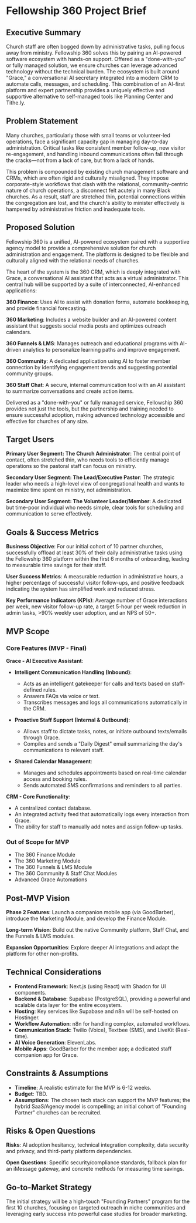 # Fellowship 360 Project Brief

## Executive Summary

Church staff are often bogged down by administrative tasks, pulling focus away from ministry. Fellowship 360 solves this by pairing an AI-powered software ecosystem with hands-on support. Offered as a "done-with-you" or fully managed solution, we ensure churches can leverage advanced technology without the technical burden. The ecosystem is built around "Grace," a conversational AI secretary integrated into a modern CRM to automate calls, messages, and scheduling. This combination of an AI-first platform and expert partnership provides a uniquely effective and supportive alternative to self-managed tools like Planning Center and Tithe.ly.

## Problem Statement

Many churches, particularly those with small teams or volunteer-led operations, face a significant capacity gap in managing day-to-day administration. Critical tasks like consistent member follow-up, new visitor re-engagement, and handling inbound communications often fall through the cracks—not from a lack of care, but from a lack of hands.

This problem is compounded by existing church management software and CRMs, which are often rigid and culturally misaligned. They impose corporate-style workflows that clash with the relational, community-centric nature of church operations, a disconnect felt acutely in many Black churches. As a result, staff are stretched thin, potential connections within the congregation are lost, and the church's ability to minister effectively is hampered by administrative friction and inadequate tools.

## Proposed Solution

Fellowship 360 is a unified, AI-powered ecosystem paired with a supportive agency model to provide a comprehensive solution for church administration and engagement. The platform is designed to be flexible and culturally aligned with the relational needs of churches.

The heart of the system is the 360 CRM, which is deeply integrated with Grace, a conversational AI assistant that acts as a virtual administrator. This central hub will be supported by a suite of interconnected, AI-enhanced applications:

**360 Finance**: Uses AI to assist with donation forms, automate bookkeeping, and provide financial forecasting.

**360 Marketing**: Includes a website builder and an AI-powered content assistant that suggests social media posts and optimizes outreach calendars.

**360 Funnels & LMS**: Manages outreach and educational programs with AI-driven analytics to personalize learning paths and improve engagement.

**360 Community**: A dedicated application using AI to foster member connection by identifying engagement trends and suggesting potential community groups.

**360 Staff Chat**: A secure, internal communication tool with an AI assistant to summarize conversations and create action items.

Delivered as a "done-with-you" or fully managed service, Fellowship 360 provides not just the tools, but the partnership and training needed to ensure successful adoption, making advanced technology accessible and effective for churches of any size.

## Target Users

**Primary User Segment: The Church Administrator**: The central point of contact, often stretched thin, who needs tools to efficiently manage operations so the pastoral staff can focus on ministry.

**Secondary User Segment: The Lead/Executive Pastor**: The strategic leader who needs a high-level view of congregational health and wants to maximize time spent on ministry, not administration.

**Secondary User Segment: The Volunteer Leader/Member**: A dedicated but time-poor individual who needs simple, clear tools for scheduling and communication to serve effectively.

## Goals & Success Metrics

**Business Objective**: For our initial cohort of 10 partner churches, successfully offload at least 30% of their daily administrative tasks using the Fellowship 360 platform within the first 6 months of onboarding, leading to measurable time savings for their staff.

**User Success Metrics**: A measurable reduction in administrative hours, a higher percentage of successful visitor follow-ups, and positive feedback indicating the system has simplified work and reduced stress.

**Key Performance Indicators (KPIs)**: Average number of Grace interactions per week, new visitor follow-up rate, a target 5-hour per week reduction in admin tasks, >90% weekly user adoption, and an NPS of 50+.

## MVP Scope

### Core Features (MVP - Final)

**Grace - AI Executive Assistant**:

- **Intelligent Communication Handling (Inbound)**:
  - Acts as an intelligent gatekeeper for calls and texts based on staff-defined rules.
  - Answers FAQs via voice or text.
  - Transcribes messages and logs all communications automatically in the CRM.

- **Proactive Staff Support (Internal & Outbound)**:
  - Allows staff to dictate tasks, notes, or initiate outbound texts/emails through Grace.
  - Compiles and sends a "Daily Digest" email summarizing the day's communications to relevant staff.

- **Shared Calendar Management**:
  - Manages and schedules appointments based on real-time calendar access and booking rules.
  - Sends automated SMS confirmations and reminders to all parties.

**CRM - Core Functionality**:
- A centralized contact database.
- An integrated activity feed that automatically logs every interaction from Grace.
- The ability for staff to manually add notes and assign follow-up tasks.

### Out of Scope for MVP
- The 360 Finance Module
- The 360 Marketing Module
- The 360 Funnels & LMS Module
- The 360 Community & Staff Chat Modules
- Advanced Grace Automations

## Post-MVP Vision

**Phase 2 Features**: Launch a companion mobile app (via GoodBarber), introduce the Marketing Module, and develop the Finance Module.

**Long-term Vision**: Build out the native Community platform, Staff Chat, and the Funnels & LMS modules.

**Expansion Opportunities**: Explore deeper AI integrations and adapt the platform for other non-profits.

## Technical Considerations

- **Frontend Framework**: Next.js (using React) with Shadcn for UI components.
- **Backend & Database**: Supabase (PostgreSQL), providing a powerful and scalable data layer for the entire ecosystem.
- **Hosting**: Key services like Supabase and n8n will be self-hosted on Hostinger.
- **Workflow Automation**: n8n for handling complex, automated workflows.
- **Communication Stack**: Twilio (Voice), Textbee (SMS), and LiveKit (Real-time).
- **AI Voice Generation**: ElevenLabs.
- **Mobile Apps**: GoodBarber for the member app; a dedicated staff companion app for Grace.

## Constraints & Assumptions

- **Timeline**: A realistic estimate for the MVP is 6-12 weeks.
- **Budget**: TBD.
- **Assumptions**: The chosen tech stack can support the MVP features; the hybrid SaaS/Agency model is compelling; an initial cohort of "Founding Partner" churches can be recruited.

## Risks & Open Questions

**Risks**: AI adoption hesitancy, technical integration complexity, data security and privacy, and third-party platform dependencies.

**Open Questions**: Specific security/compliance standards, fallback plan for an iMessage gateway, and concrete methods for measuring time savings.

## Go-to-Market Strategy

The initial strategy will be a high-touch "Founding Partners" program for the first 10 churches, focusing on targeted outreach in niche communities and leveraging early success into powerful case studies for broader marketing.
